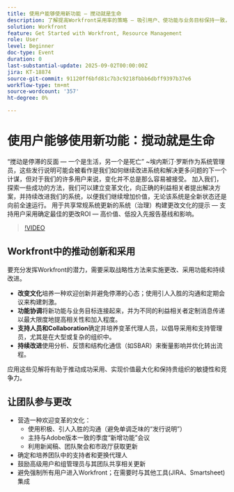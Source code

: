 ```yaml
---
title: 使用户能够使用新功能 — 搅动就是生命
description: 了解提高Workfront采用率的策略 — 吸引用户、使功能与业务目标保持一致，并使用Analytics改善转出。
solution: Workfront
feature: Get Started with Workfront, Resource Management
role: User
level: Beginner
doc-type: Event
duration: 0
last-substantial-update: 2025-09-02T00:00:00Z
jira: KT-18874
source-git-commit: 91120ff6bfd81c7b3c9218fbbb6dbff9397b37e6
workflow-type: tm+mt
source-wordcount: '357'
ht-degree: 0%

---
```



# 使用户能够使用新功能：搅动就是生命

“搅动是停滞的反面 — 一个是生活，另一个是死亡” ~埃内斯汀·罗斯作为系统管理员，这些发行说明可能会被看作是我们如何继续改进系统和解决更多问题的下一个计谋，但对于我们的许多用户来说，变化并不总是那么容易被接受。 加入我们，探索一些成功的方法，我们可以建立变革文化，向正确的利益相关者提出解决方案，并持续改进我们的系统，以便我们继续增加价值，无论该系统是全新状态还是向前全速运行。 用于共享常规系统更新的系统（治理）构建更改文化的提示 — 支持用户采用确定最佳的更改ROI — 高价值、低投入先报告基线和影响。

>[!VIDEO](https://video.tv.adobe.com/v/3471494/?learn=on&enablevpops)

## Workfront中的推动创新和采用

要充分发挥Workfront的潜力，需要采取战略性方法来实施更改、采用功能和持续改进。

* **改变文化**&#x200B;培养一种欢迎创新并避免停滞的心态；使用引人入胜的沟通和定期会议来构建刺激。
* **功能协调**&#x200B;将新功能与业务目标连接起来，并为不同的利益相关者定制消息传递以最大限度地提高相关性和加入程度。
* **支持人员和Collaboration**&#x200B;确定并培养变革代理人员，以倡导采用和支持管理员，尤其是在大型或复杂的组织中。
* **持续改进**&#x200B;使用分析、反馈和结构化通信（如SBAR）来衡量影响并优化转出流程。

应用这些见解将有助于推动成功采用、实现价值最大化和保持贵组织的敏捷性和竞争力。

## 让团队参与更改

* 营造一种欢迎变革的文化：
   * 使用积极、引人入胜的沟通（避免单调乏味的“发行说明”）
   * 主持与Adobe版本一致的季度“新增功能”会议
   * 利用新闻稿、团队聚会和市政厅获取更新
* 确定和培养团队中的支持者和更换代理人
* 鼓励高级用户和组管理员与其团队共享相关更新
* 避免强制所有用户进入Workfront；在需要时与其他工具(JIRA、Smartsheet)集成

